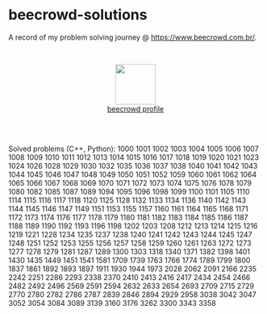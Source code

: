 # beecrowd-solutions
A record of my problem solving journey @ https://www.beecrowd.com.br/.

</br>
<p align="center">
    <img src="https://www.gravatar.com/avatar/826331d4859c83873d59d844348d1be5?s=125&d=robohash&r=g" width="80px"></br>
    <a href="https://www.beecrowd.com.br/judge/pt/profile/565803">beecrowd profile</a>
</p>

</br>
</br>

Solved problems (C++, Python):
1000 1001 1002 1003 1004 1005 1006 1007 1008 1009 1010 1011 1012 1013 1014 1015 1016 1017 1018 1019 1020 1021 1023 1024 1026 1028 1029 1030 1032 1035 1036 1037 1038 1040 1041 1042 1043 1044 1045 1046 1047 1048 1049 1050 1051 1052 1059 1060 1061 1062 1064 1065 1066 1067 1068 1069 1070 1071 1072 1073 1074 1075 1076 1078 1079 1080 1082 1085 1087 1089 1094 1095 1096 1098 1099 1100 1101 1105 1110 1114 1115 1116 1117 1118 1120 1125 1128 1132 1133 1134 1136 1140 1142 1143 1144 1145 1146 1147 1149 1151 1153 1155 1157 1160 1161 1164 1165 1168 1171 1172 1173 1174 1176 1177 1178 1179 1180 1181 1182 1183 1184 1185 1186 1187 1188 1189 1190 1192 1193 1196 1198 1202 1203 1208 1212 1213 1214 1215 1216 1219 1221 1228 1234 1235 1237 1238 1240 1241 1242 1243 1244 1245 1247 1248 1251 1252 1253 1255 1256 1257 1258 1259 1260 1261 1263 1272 1273 1277 1278 1279 1281 1287 1289 1300 1303 1318 1340 1371 1382 1398 1401 1430 1435 1449 1451 1541 1581 1709 1739 1763 1766 1774 1789 1799 1800 1837 1861 1892 1893 1897 1911 1930 1944 1973 2028 2062 2091 2166 2235 2242 2251 2286 2293 2338 2370 2410 2413 2416 2417 2434 2454 2466 2482 2492 2496 2569 2591 2594 2632 2633 2654 2693 2709 2715 2729 2770 2780 2782 2786 2787 2839 2846 2894 2929 2958 3038 3042 3047 3052 3054 3084 3089 3139 3160 3176 3262 3300 3343 3358
